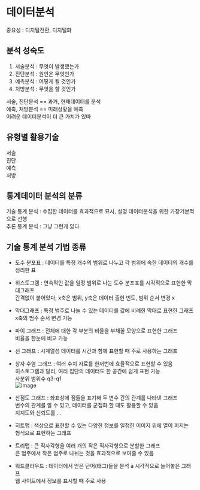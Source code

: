 # 데이터분석

중요성 : 디지털전환, 디지털화
## 분석 성숙도
1. 서술분석 : 무엇이 발생했는가
2. 진단분석 : 원인은 무엇인가
3. 예측분석 : 어떻게 될 것인가
4. 처방분석 : 무엇을 할 것인가

서술, 진단분석 == 과거, 현재데이터를 분석  
예측, 처방분석 == 미래상황을 예측  
어려운 데이터분석이 더 큰 가치가 있따  

## 유형별 활용기술   
서술  
진단  
예측  
처방  

## 통계데이터 분석의 분류    
기술 통계 분석 : 수집한 데이터를 효과적으로 묘사,  설명 데이터분석을 위한 가장기본적으로 선행    
추론 통계 분석 : 그냥 그런게 있다    

## 기술 통계 분석 기법 종류   
* 도수 분포표 : 데이터를 특정 개수의 범위로 나누고 각 범위에 속한 데이터의 개수를 정리한 표  
   
* 히스토그램 : 연속적인 값을 일정 범위로 나눈 도수 분포표를 시각적으로 표현한 막대그래프  
  간격없이 붙어있다, x축은 범위, y축은 데이터 출현 빈도, 범위 순서 변경 x  
     
* 막대그래프 : 특정 범주로 나눌 수 있는 데이터를 값에 비례한 막대로 표현한 그래프  
  x축의 범주 순서 변경 가능  
    
* 파이 그래프 : 전체에 대한 각 부분의 비율을 부채꼴 모양으로 표현한 그래프  
  비율을 한눈에 비교 가능  
    
* 선 그래프 : 시계열성 데이터를 시간과 함께 표현할 때 주로 사용하는 그래프  
    
* 상자 수염 그래프 : 여러 수치 자료를 한꺼번에 효율적으로 표현할 수 있음    
  히스토그램과 달리, 여러 집단의 데이터도 한 공간에 쉽게 표현 가능  
  사분위 범위수 q3-q1   
  ![image](https://github.com/gryrryfh/BigData/assets/50912987/320d61d6-0f3d-4e65-9def-9682b3589284)    
  
* 산점도 그래프 :  좌표상에 점들을 표기해 두 변수 간의 관계를 나타낸 그래프  
  변수의 관계를 알 수 있고, 데이터를 군집화 할 때도 활용할 수 있음  
  지지도와 신뢰도를 ...  
    
* 히트맵 : 색상으로 표현할 수 있는 다양한 정보를 일정한 이미지 위에 열이 퍼지는 형식으로 표현하는 그래프    

* 트리맵 : 큰 직사각형을 여러 개의 작은 직사각형으로 분할한 그래프  
  큰 범주에서 작은 범주로 나뉘는 것을 효과적으로 보여줄 수 있음  
    
* 워드클라우드 : 데이터에서 얻은 단어(태그)들을 분석 à 시각적으로 늘어놓은 그래프  
  웹 사이트에서 정보를 표시할 때 주로 사용    
